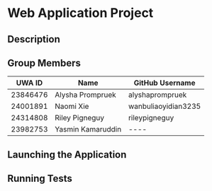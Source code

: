 # Web Application Project

## Description


## Group Members


| UWA ID   | Name               | GitHub Username          |
|----------|--------------------|--------------------------|
| 23846476 | Alysha Prompruek   | alyshaprompruek          |
| 24001891 | Naomi Xie          | wanbuliaoyidian3235      |
| 24314808 | Riley Pigneguy     | rileypigneguy            |
| 23982753 | Yasmin Kamaruddin  | ----                     |



  


## Launching the Application


## Running Tests
 
